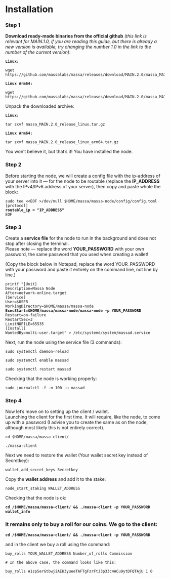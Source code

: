# Installation

### Step 1 <a href="#f165" id="f165"></a>

**Download ready-made binaries from the official github** _(this link is relevant for MAIN.1.0, if you are reading this guide, but there is already a new version is available, try changing the number 1.0 in the link to the number of the current version)_:

<pre><code><strong>Linux:
</strong>
wget https://github.com/massalabs/massa/releases/download/MAIN.2.0/massa_MAIN.2.0_release_linux.tar.gz

<strong>Linux Arm64:
</strong>
wget https://github.com/massalabs/massa/releases/download/MAIN.2.0/massa_MAIN.2.0_release_linux_arm64.tar.gz
</code></pre>

Unpack the downloaded archive:

<pre><code><strong>Linux:
</strong>
tar zxvf massa_MAIN.2.0_release_linux.tar.gz

<strong>Linux Arm64:
</strong>
tar zxvf massa_MAIN.2.0_release_linux_arm64.tar.gz
</code></pre>

You won’t believe it, but that’s it! You have installed the node.

### Step 2 <a href="#id-26a7" id="id-26a7"></a>

Before starting the node, we will create a config file with the ip-address of your server into it — for the node to be routable (replace the **IP\_ADDRESS** with the IPv4/IPv6 address of your server), then copy and paste whole the block:

<pre><code>sudo tee &#x3C;&#x3C;EOF >/dev/null $HOME/massa/massa-node/config/config.toml 
[protocol] 
<strong>routable_ip = "IP_ADDRESS"
</strong>EOF
</code></pre>

### Step 3 <a href="#id-84dc" id="id-84dc"></a>

Create a **service file** for the node to run in the background and does not stop after closing the terminal.\
Please note — replace the word **YOUR\_PASSWORD** with your own password, the same password that you used when creating a wallet!

(Copy the block below in Notepad, replace the word YOUR\_PASSWORD with your password and paste it entirely on the command line, not line by line.)

<pre><code>printf "[Unit]
Description=Massa Node
After=network-online.target
[Service]
User=$USER
WorkingDirectory=$HOME/massa/massa-node
<strong>ExecStart=$HOME/massa/massa-node/massa-node -p YOUR_PASSWORD
</strong>Restart=on-failure
RestartSec=3
LimitNOFILE=65535
[Install]
WantedBy=multi-user.target" > /etc/systemd/system/massad.service
</code></pre>

Next, run the node using the service file (3 commands):

```
sudo systemctl daemon-reload

sudo systemctl enable massad

sudo systemctl restart massad
```

Checking that the node is working properly:

```
sudo journalctl -f -n 100 -u massad
```

### Step 4 <a href="#id-04b5" id="id-04b5"></a>

Now let’s move on to setting up the client / wallet.\
Launching the client for the first time. It will require, like the node, to come up with a password (I advise you to create the same as on the node, although most likely this is not entirely correct).

```
cd $HOME/massa/massa-client/

./massa-client
```

Next we need to restore the wallet (Your wallet secret key instead of Secretkey):

```
wallet_add_secret_keys Secretkey
```

Copy the **wallet address** and add it to the stake:

```
node_start_staking WALLET_ADDRESS
```

Checking that the node is ok:

<pre><code><strong>cd /$HOME/massa/massa-client/ &#x26;&#x26; ./massa-client -p YOUR_PASSWORD wallet_info
</strong></code></pre>

### It remains only to buy a roll for our coins. We go to the client: <a href="#id-1326" id="id-1326"></a>

<pre><code><strong>cd /$HOME/massa/massa-client/ &#x26;&#x26; ./massa-client -p YOUR_PASSWORD
</strong></code></pre>

and in the client we buy a roll using the command:

```
buy_rolls YOUR_WALLET_ADDRESS Number_of_rolls Commission

# In the above case, the command looks like this:

buy_rolls A1zpSerGtbwjiAEK3yueeTAFTgFzrFtJ3p33c4ACu9ytDFQTAjU 1 0
```
